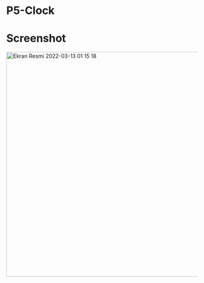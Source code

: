 # P5-Clock

# Screenshot
<img width="591" alt="Ekran Resmi 2022-03-13 01 15 18" src="https://user-images.githubusercontent.com/70351342/158036956-ec7e8652-33b7-4304-a876-dedb4b0da57f.png">
